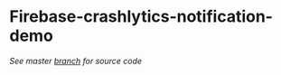 # Firebase-crashlytics-notification-demo

_See master [branch](https://github.com/shubham-ttn/Firebase-crashlytics-notification-demo/tree/master) for source code_
